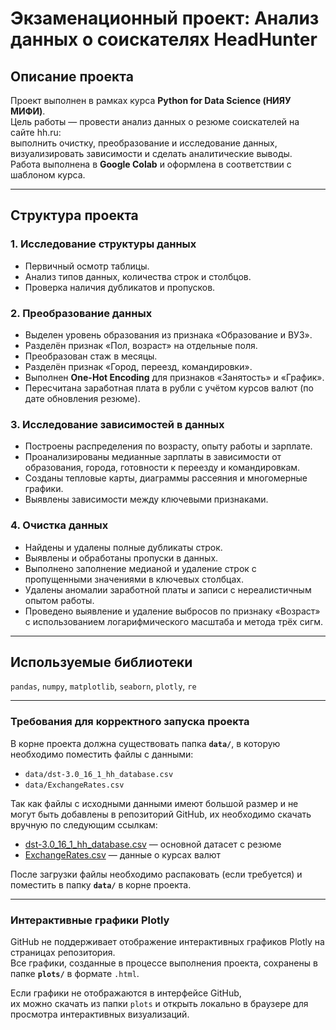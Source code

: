 # Экзаменационный проект: Анализ данных о соискателях HeadHunter

## Описание проекта  
Проект выполнен в рамках курса **Python for Data Science (НИЯУ МИФИ)**.  
Цель работы — провести анализ данных о резюме соискателей на сайте hh.ru:  
выполнить очистку, преобразование и исследование данных, визуализировать зависимости и сделать аналитические выводы.  
Работа выполнена в **Google Colab** и оформлена в соответствии с шаблоном курса.

---

## Структура проекта

### 1. Исследование структуры данных  
- Первичный осмотр таблицы.  
- Анализ типов данных, количества строк и столбцов.  
- Проверка наличия дубликатов и пропусков.

### 2. Преобразование данных  
- Выделен уровень образования из признака «Образование и ВУЗ».  
- Разделён признак «Пол, возраст» на отдельные поля.  
- Преобразован стаж в месяцы.  
- Разделён признак «Город, переезд, командировки».  
- Выполнен **One-Hot Encoding** для признаков «Занятость» и «График».  
- Пересчитана заработная плата в рубли с учётом курсов валют (по дате обновления резюме).  

### 3. Исследование зависимостей в данных  
- Построены распределения по возрасту, опыту работы и зарплате.  
- Проанализированы медианные зарплаты в зависимости от образования, города, готовности к переезду и командировкам.  
- Созданы тепловые карты, диаграммы рассеяния и многомерные графики.  
- Выявлены зависимости между ключевыми признаками.  

### 4. Очистка данных  
- Найдены и удалены полные дубликаты строк.  
- Выявлены и обработаны пропуски в данных.  
- Выполнено заполнение медианой и удаление строк с пропущенными значениями в ключевых столбцах.  
- Удалены аномалии заработной платы и записи с нереалистичным опытом работы.  
- Проведено выявление и удаление выбросов по признаку «Возраст» с использованием логарифмического масштаба и метода трёх сигм.

---

## Используемые библиотеки  
`pandas`, `numpy`, `matplotlib`, `seaborn`, `plotly`, `re`

---

### Требования для корректного запуска проекта

В корне проекта должна существовать папка **`data/`**, в которую необходимо поместить файлы с данными:  
   - `data/dst-3.0_16_1_hh_database.csv`  
   - `data/ExchangeRates.csv`  

Так как файлы с исходными данными имеют большой размер и не могут быть добавлены в репозиторий GitHub, их необходимо скачать вручную по следующим ссылкам:

- [dst-3.0_16_1_hh_database.csv](https://drive.google.com/file/d/1Kb78mAWYKcYlellTGhIjPI-bCcKbGuTn/view) — основной датасет с резюме  
- [ExchangeRates.csv](https://lms-cdn.skillfactory.ru/assets/courseware/v1/15abf80f45a2f3e93c3274101b451c67/asset-v1:skillfactory+MIFIML-1sem+2025+type@asset+block/ExchangeRates.zip) — данные о курсах валют  

После загрузки файлы необходимо распаковать (если требуется) и поместить в папку **`data/`** в корне проекта.

---

### Интерактивные графики Plotly  
GitHub не поддерживает отображение интерактивных графиков Plotly на страницах репозитория.  
Все графики, созданные в процессе выполнения проекта, сохранены в папке **`plots/`** в формате `.html`.  

Если графики не отображаются в интерфейсе GitHub,  
их можно скачать из папки `plots` и открыть локально в браузере для просмотра интерактивных визуализаций.
